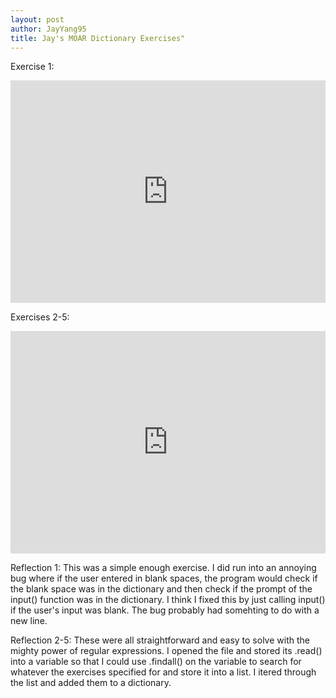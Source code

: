 ```yaml
---
layout: post
author: JayYang95
title: Jay's MOAR Dictionary Exercises"
---
```


Exercise 1:
<iframe src="https://trinket.io/embed/python3/81f2804330" width="100%" height="356" frameborder="0" marginwidth="0" marginheight="0" allowfullscreen></iframe>

Exercises 2-5:
<iframe src="https://trinket.io/embed/python3/b46a041894" width="100%" height="356" frameborder="0" marginwidth="0" marginheight="0" allowfullscreen></iframe>

Reflection 1:
This was a simple enough exercise. I did run into an annoying bug where if the user entered in blank spaces, the program would check if the blank space was in the dictionary and then check if the prompt of the input() function was in the dictionary. I think I fixed this by just calling input() if the user's input was blank. The bug probably had somehting to do with a new line.

Reflection 2-5:
These were all straightforward and easy to solve with the mighty power of regular expressions. I opened the file and stored its .read() into a variable so that I could use .findall() on the variable to search for whatever the exercises specified for and store it into a list. I itered through the list and added them to a dictionary.
